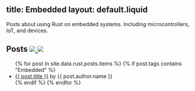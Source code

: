 title: Embedded
layout: default.liquid
---

Posts about using Rust on embedded systems. Including microcontrollers,
IoT, and devices.

<h2>
  Posts
  <a class="feedicon" href="/embedded/feed.rss" title="Embedded RSS Feed">
    <img src="/images/rss.svg" />
  </a>
  <a class="feedicon" href="/embedded/feed.json" title="Embedded JSON Feed">
    <img src="/images/jsonfeed.png" />
  </a>
</h2>

<ul>
{% for post in site.data.rust.posts.items %}
  {% if post.tags contains "Embedded" %}
  <li><a href="{{ post.url }}">{{ post.title }}</a> by {{ post.author.name }}</li>
  {% endif %}
{% endfor %}
</ul>
